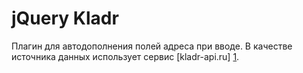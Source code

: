 jQuery Kladr
=============

Плагин для автодополнения полей адреса при вводе.
В качестве источника данных использует сервис [kladr-api.ru] [1].


















[1]: http://kladr-api.ru/        "КЛАДР API"